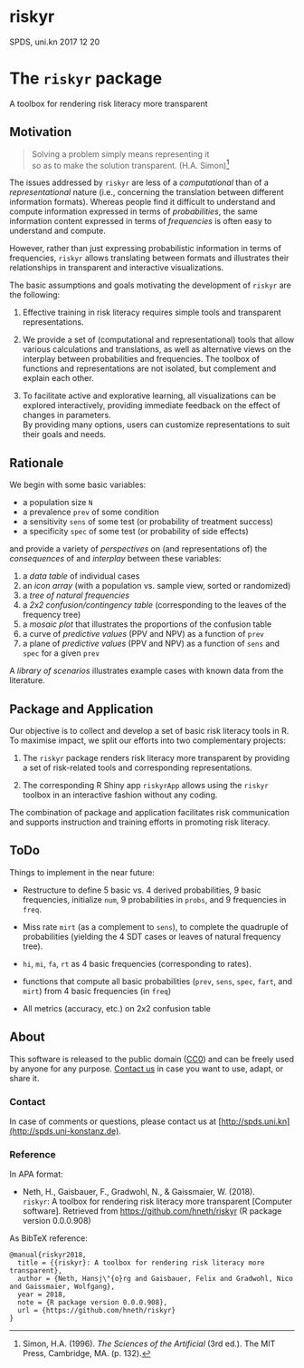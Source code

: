 riskyr
======
SPDS, uni.kn
2017 12 20

# The `riskyr` package

A toolbox for rendering risk literacy more transparent


## Motivation

> Solving a problem simply means representing it<br>
> so as to make the solution transparent. (H.A. Simon)[^1]

[^1]: Simon, H.A. (1996). _The Sciences of the Artificial_ (3rd ed.). The MIT Press, Cambridge, MA. (p. 132).


The issues addressed by `riskyr` are less of a _computational_ than of a _representational_ nature (i.e., concerning the translation between different information formats).  Whereas people find it difficult to understand and compute information expressed in terms of _probabilities_, the same information content expressed in terms of _frequencies_ is often easy to understand and compute. 

However, rather than just expressing probabilistic information in terms of frequencies, `riskyr` allows translating between formats and illustrates their relationships in transparent and interactive visualizations.


The basic assumptions and goals motivating the development of `riskyr` are the following:

1. Effective training in risk literacy requires simple tools and transparent representations. 

2. We provide a set of (computational and representational) tools that allow various calculations and translations, 
as well as alternative views on the interplay between probabilities and frequencies. 
The toolbox of functions and representations are not isolated, but complement and explain each other.

3. To facilitate active and explorative learning, all visualizations can be explored interactively, 
providing immediate feedback on the effect of changes in parameters.  
By providing many options, users can customize representations to suit their goals and needs.


## Rationale

We begin with some basic variables:

-   a population size `N`
-   a prevalence `prev` of some condition
-   a sensitivity `sens` of some test (or probability of treatment success)
-   a specificity `spec` of some test (or probability of side effects)

and provide a variety of _perspectives_ on (and representations of) the _consequences_ of and _interplay_ between these variables:

1.  a _data table_ of individual cases  
2.  an _icon array_ (with a population vs. sample view, sorted or randomized)  
3.  a _tree of natural frequencies_  
4.  a _2x2 confusion/contingency table_ (corresponding to the leaves of the frequency tree)  
5.  a _mosaic plot_ that illustrates the proportions of the confusion table  
6.  a curve of _predictive values_ (PPV and NPV) as a function of `prev`  
7.  a plane of _predictive values_ (PPV and NPV) as a function of `sens` and `spec` for a given `prev`  
    <!-- 8. fact boxes (with additional details on benefits and harms of tests or treatments)  -->

A _library of scenarios_ illustrates example cases with known data from the literature.




## Package and Application

Our objective is to collect and develop a set of basic risk literacy tools in R.  To maximise impact, we split our efforts into two complementary projects:

1. The `riskyr` package renders risk literacy more transparent by providing a set of risk-related tools and corresponding representations.

2. The corresponding R Shiny app `riskyrApp` allows using the `riskyr` toolbox in an interactive fashion without any coding.

The combination of package and application facilitates risk communication and supports instruction and training efforts in promoting risk literacy.


## ToDo

Things to implement in the near future:

- Restructure to define 5 basic vs. 4 derived probabilities, 9 basic frequencies, initialize `num`, 9 probabilities in `probs`, and 9 frequencies in `freq`.

- Miss rate `mirt` (as a complement to `sens`), to complete the quadruple of probabilities (yielding the 4 SDT cases or leaves of natural frequency tree).

- `hi`, `mi`, `fa`, `rt` as 4 basic frequencies (corresponding to rates).

- functions that compute all basic probabilities (`prev`, `sens`, `spec`, `fart`, and `mirt`) from 4 basic frequencies (in `freq`)

- All metrics (accuracy, etc.) on 2x2 confusion table


## About

This software is released to the public domain ([CC0](https://tldrlegal.com/license/creative-commons-cc0-1.0-universal)) 
and can be freely used by anyone for any purpose. [Contact us](http://spds.uni-konstanz.de) in case you want to use, adapt, or share it.

### Contact

In case of comments or questions, please contact us at [http://spds.uni.kn](http://spds.uni-konstanz.de). 

### Reference

In APA format:

- Neth, H., Gaisbauer, F., Gradwohl, N., & Gaissmaier, W. (2018).  
`riskyr`: A toolbox for rendering risk literacy more transparent [Computer software]. 
Retrieved from https://github.com/hneth/riskyr (R package version 0.0.0.908)

As BibTeX reference: 

    @manual{riskyr2018,
      title = {{riskyr}: A toolbox for rendering risk literacy more transparent},
      author = {Neth, Hansj\"{o}rg and Gaisbauer, Felix and Gradwohl, Nico and Gaissmaier, Wolfgang}, 
      year = 2018,
      note = {R package version 0.0.0.908},
      url = {https://github.com/hneth/riskyr}
    }

